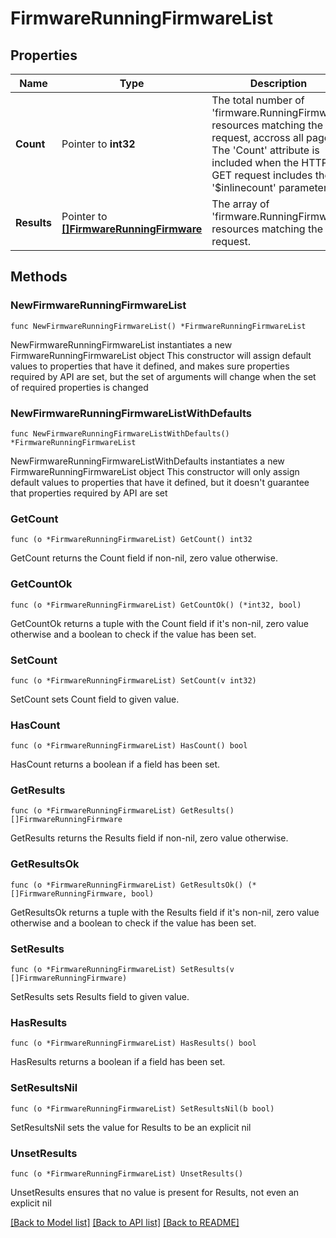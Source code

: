 # FirmwareRunningFirmwareList

## Properties

Name | Type | Description | Notes
------------ | ------------- | ------------- | -------------
**Count** | Pointer to **int32** | The total number of &#39;firmware.RunningFirmware&#39; resources matching the request, accross all pages. The &#39;Count&#39; attribute is included when the HTTP GET request includes the &#39;$inlinecount&#39; parameter. | [optional] 
**Results** | Pointer to [**[]FirmwareRunningFirmware**](FirmwareRunningFirmware.md) | The array of &#39;firmware.RunningFirmware&#39; resources matching the request. | [optional] 

## Methods

### NewFirmwareRunningFirmwareList

`func NewFirmwareRunningFirmwareList() *FirmwareRunningFirmwareList`

NewFirmwareRunningFirmwareList instantiates a new FirmwareRunningFirmwareList object
This constructor will assign default values to properties that have it defined,
and makes sure properties required by API are set, but the set of arguments
will change when the set of required properties is changed

### NewFirmwareRunningFirmwareListWithDefaults

`func NewFirmwareRunningFirmwareListWithDefaults() *FirmwareRunningFirmwareList`

NewFirmwareRunningFirmwareListWithDefaults instantiates a new FirmwareRunningFirmwareList object
This constructor will only assign default values to properties that have it defined,
but it doesn't guarantee that properties required by API are set

### GetCount

`func (o *FirmwareRunningFirmwareList) GetCount() int32`

GetCount returns the Count field if non-nil, zero value otherwise.

### GetCountOk

`func (o *FirmwareRunningFirmwareList) GetCountOk() (*int32, bool)`

GetCountOk returns a tuple with the Count field if it's non-nil, zero value otherwise
and a boolean to check if the value has been set.

### SetCount

`func (o *FirmwareRunningFirmwareList) SetCount(v int32)`

SetCount sets Count field to given value.

### HasCount

`func (o *FirmwareRunningFirmwareList) HasCount() bool`

HasCount returns a boolean if a field has been set.

### GetResults

`func (o *FirmwareRunningFirmwareList) GetResults() []FirmwareRunningFirmware`

GetResults returns the Results field if non-nil, zero value otherwise.

### GetResultsOk

`func (o *FirmwareRunningFirmwareList) GetResultsOk() (*[]FirmwareRunningFirmware, bool)`

GetResultsOk returns a tuple with the Results field if it's non-nil, zero value otherwise
and a boolean to check if the value has been set.

### SetResults

`func (o *FirmwareRunningFirmwareList) SetResults(v []FirmwareRunningFirmware)`

SetResults sets Results field to given value.

### HasResults

`func (o *FirmwareRunningFirmwareList) HasResults() bool`

HasResults returns a boolean if a field has been set.

### SetResultsNil

`func (o *FirmwareRunningFirmwareList) SetResultsNil(b bool)`

 SetResultsNil sets the value for Results to be an explicit nil

### UnsetResults
`func (o *FirmwareRunningFirmwareList) UnsetResults()`

UnsetResults ensures that no value is present for Results, not even an explicit nil

[[Back to Model list]](../README.md#documentation-for-models) [[Back to API list]](../README.md#documentation-for-api-endpoints) [[Back to README]](../README.md)


